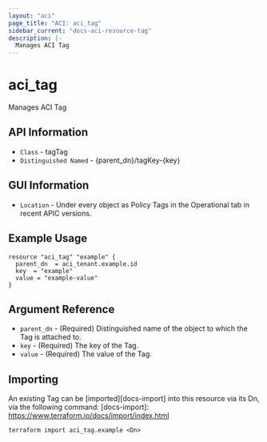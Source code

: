 ```yaml
---
layout: "aci"
page_title: "ACI: aci_tag"
sidebar_current: "docs-aci-resource-tag"
description: |-
  Manages ACI Tag
---
```


# aci_tag #

Manages ACI Tag

## API Information ##

* `Class` - tagTag
* `Distinguished Named` - {parent_dn}/tagKey-{key}

## GUI Information ##

* `Location` - Under every object as Policy Tags in the Operational tab in recent APIC versions.

## Example Usage ##

```hcl
resource "aci_tag" "example" {
  parent_dn  = aci_tenant.example.id
  key  = "example"
  value = "example-value"
}
```

## Argument Reference ##

* `parent_dn` - (Required) Distinguished name of the object to which the Tag is attached to.
* `key` - (Required) The key of the Tag.
* `value` - (Required) The value of the Tag.


## Importing ##

An existing Tag can be [imported][docs-import] into this resource via its Dn, via the following command:
[docs-import]: https://www.terraform.io/docs/import/index.html


```
terraform import aci_tag.example <Dn>
```